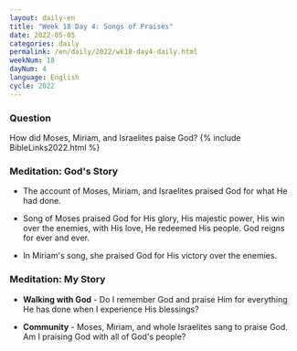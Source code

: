 ```yaml
---
layout: daily-en
title: "Week 18 Day 4: Songs of Praises"
date: 2022-05-05
categories: daily
permalink: /en/daily/2022/wk18-day4-daily.html
weekNum: 18
dayNum: 4
language: English
cycle: 2022
---
```

### Question     
How did Moses, Miriam, and Israelites paise God?
{% include BibleLinks2022.html %} 

### Meditation: God's Story   
+ The account of Moses, Miriam, and Israelites praised God for what He had done. 

+ Song of Moses praised God for His glory, His majestic power, His win over the enemies, with His love, He redeemed His people. God reigns for ever and ever. 

+ In Miriam's song, she praised God for His victory over the enemies. 

### Meditation: My Story   
+ **Walking with God** - Do I remember God and praise Him for everything He has done when I experience His blessings? 

+ **Community** - Moses, Miriam, and whole Israelites sang to praise God. Am I praising God with all of God's people? 

